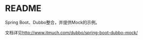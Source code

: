 # README

Spring Boot、Dubbo整合，并提供Mock的示例。

文档详见<http://www.itmuch.com/dubbo/spring-boot-dubbo-mock/>

